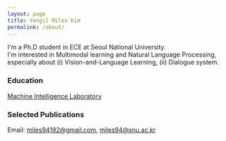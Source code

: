 ```yaml
---
layout: page
title: Yongil Miles Kim
permalink: /about/
---
```


I'm a Ph.D student in ECE at Seoul National University.  
I'm interested in Multimodal learning and Natural Language Processing, especially about (i) Vision-and-Language Learning, (ii) Dialogue system.

### Education

[Machine Intelligence Laboratory](http://milab.snu.ac.kr)

### Selected Publications

Email: [miles94192@gmail.com](miles94192@gmail.com), [miles94@snu.ac.kr](miles94@snu.ac.kr)

